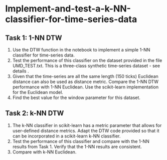 # Implement-and-test-a-k-NN-classifier-for-time-series-data
## Task 1: 1-NN DTW
1.	Use the DTW function in the notebook to implement a simple 1-NN classifier for time-series data. 
2.	Test the performance of this classifier on the dataset provided in the file UMD_TEST.txt. This is a three-class synthetic time-series dataset - see details <here>.
3.	Given that the time-series are all the same length (150 ticks) Euclidean distance can also be used as distance metric. Compare the 1-NN DTW performance with 1-NN Euclidean. Use the scikit-learn implementation for the Euclidean model.  
4.	Find the best value for the window parameter for this dataset.
## Task 2: k-NN DTW
1.	The k-NN classifier in scikit-learn has a metric parameter that allows for user-defined distance metrics. Adapt the DTW code provided so that it can be incorporated  in a scikit-learn k-NN  classifier. 
2.	Test the performance of this classifier and compare with the 1-NN results from Task 1. Verify that the 1-NN results are consistent. 
3.	Compare with k-NN Euclidean. 
